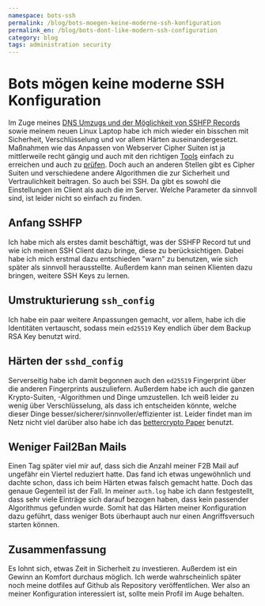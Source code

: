 ```yaml
---
namespace: bots-ssh
permalink: /blog/bots-moegen-keine-moderne-ssh-konfiguration
permalink_en: /blog/bots-dont-like-modern-ssh-configuration
category: blog
tags: administration security
---
```


# Bots mögen keine moderne SSH Konfiguration

Im Zuge meines [DNS Umzugs und der Möglichkeit von SSHFP Records][umzug-domain] sowie meinem neuen Linux Laptop habe ich mich wieder ein bisschen mit Sicherheit, Verschlüsselung und vor allem Härten auseinandergesetzt.
Maßnahmen wie das Anpassen von Webserver Cipher Suiten ist ja mittlerweile recht gängig und auch mit den richtigen [Tools][tls-configurator] einfach zu erreichen und auch zu [prüfen][ssllabs].
Doch auch an anderen Stellen gibt es Cipher Suiten und verschiedene andere Algorithmen die zur Sicherheit und Vertraulichkeit beitragen.
So auch bei SSH.
Da gibt es sowohl die Einstellungen im Client als auch die im Server.
Welche Parameter da sinnvoll sind, ist leider nicht so einfach zu finden.

[umzug-domain]: /blog/umzug-zu-neuem-domainanbieter
[tls-configurator]: https://mozilla.github.io/server-side-tls/ssl-config-generator/
[ssllabs]: https://www.ssllabs.com/ssltest/

## Anfang SSHFP

Ich habe mich als erstes damit beschäftigt, was der SSHFP Record tut und wie ich meinen SSH Client dazu bringe, diese zu berücksichtigen.
Dabei habe ich mich erstmal dazu entschieden "warn" zu benutzen, wie sich später als sinnvoll herausstellte.
Außerdem kann man seinen Klienten dazu bringen, weitere SSH Keys zu lernen.

## Umstrukturierung `ssh_config`

Ich habe ein paar weitere Anpassungen gemacht, vor allem, habe ich die Identitäten vertauscht, sodass mein `ed25519` Key endlich über dem Backup RSA Key benutzt wird.

## Härten der `sshd_config`

Serverseitig habe ich damit begonnen auch den `ed25519` Fingerprint über die anderen Fingerprints auszuliefern.
Außerdem habe ich auch die ganzen Krypto-Suiten, -Algorithmen und Dinge umzustellen.
Ich weiß leider zu wenig über Verschlüsselung, als dass ich entscheiden könnte, welche dieser Dinge besser/sicherer/sinnvoller/effizienter ist.
Leider findet man im Netz nicht viel darüber also habe ich das [bettercrypto Paper][bettercrypto] benutzt.

[bettercrypto]: https://bettercrypto.org/static/applied-crypto-hardening.pdf

## Weniger Fail2Ban Mails

Einen Tag später viel mir auf, dass sich die Anzahl meiner F2B Mail auf ungefähr ein Viertel reduziert hatte.
Das fand ich etwas ungewöhnlich und dachte schon, dass ich beim Härten etwas falsch gemacht hatte.
Doch das genaue Gegenteil ist der Fall.
In meiner `auth.log` habe ich dann festgestellt, dass sehr viele Einträge sich darauf bezogen haben, dass kein passender Algorithmus gefunden wurde.
Somit hat das Härten meiner Konfiguration dazu geführt, dass weniger Bots überhaupt auch nur einen Angriffsversuch starten können.

## Zusammenfassung

Es lohnt sich, etwas Zeit in Sicherheit zu investieren.
Außerdem ist ein Gewinn an Komfort durchaus möglich.
Ich werde wahrscheinlich später noch meine dotfiles auf Github als Repository veröffentlichen.
Wer also an meiner Konfiguration interessiert ist, sollte mein Profil im Auge behalten.
